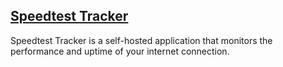 ## [Speedtest Tracker](https://docs.speedtest-tracker.dev)

Speedtest Tracker is a self-hosted application that monitors the performance and uptime of your internet connection.